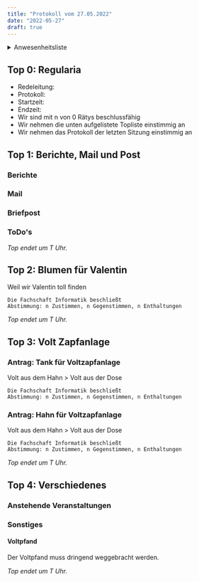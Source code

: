 ```yaml
---
title: "Protokoll vom 27.05.2022"
date: "2022-05-27"
draft: true
---
```


<details>
<summary>Anwesenheitsliste</summary>

#### Anwesende Rätys

#### Abwesende Rätys

#### Entschuldigte Rätys

#### Gäste

</details>

## Top 0: Regularia

- Redeleitung: 
- Protokoll: 
- Startzeit: 
- Endzeit: 
- Wir sind mit n von 0 Rätys beschlussfähig
- Wir nehmen die unten aufgelistete Topliste einstimmig an
- Wir nehmen das Protokoll der letzten Sitzung einstimmig an

## Top 1: Berichte, Mail und Post

### Berichte

### Mail

### Briefpost

### ToDo's

_Top endet um T Uhr._

## Top 2: Blumen für Valentin
Weil wir Valentin toll finden

```vote-success
Die Fachschaft Informatik beschließt
Abstimmung: n Zustimmen, n Gegenstimmen, n Enthaltungen
```

_Top endet um T Uhr._

## Top 3: Volt Zapfanlage

### Antrag: Tank für Voltzapfanlage
Volt aus dem Hahn > Volt aus der Dose

```vote-success
Die Fachschaft Informatik beschließt
Abstimmung: n Zustimmen, n Gegenstimmen, n Enthaltungen
```

### Antrag: Hahn für Voltzapfanlage
Volt aus dem Hahn > Volt aus der Dose

```vote-success
Die Fachschaft Informatik beschließt
Abstimmung: n Zustimmen, n Gegenstimmen, n Enthaltungen
```

_Top endet um T Uhr._

## Top 4: Verschiedenes

### Anstehende Veranstaltungen

### Sonstiges

#### Voltpfand
Der Voltpfand muss dringend weggebracht werden.

_Top endet um T Uhr._
